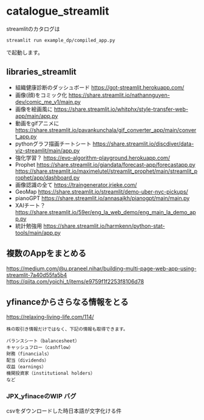 # catalogue_streamlit
streamlitのカタログは
```
streamlit run example_dp/compiled_app.py
```
で起動します。


## libraries_streamlit
- 組織健康診断のダッシュボード
https://got-streamlit.herokuapp.com/
- 画像(顔)をコミック化
https://share.streamlit.io/nathannguyen-dev/comic_me_v1/main.py
- 画像を絵画風に
https://share.streamlit.io/whitphx/style-transfer-web-app/main/app.py
- 動画をgifアニメに
https://share.streamlit.io/pavankunchala/gif_converter_app/main/convert_app.py
- pythonグラフ描画チートシート
https://share.streamlit.io/discdiver/data-viz-streamlit/main/app.py
- 強化学習？
https://evo-algorithm-playground.herokuapp.com/
- Prophet
https://share.streamlit.io/giandata/forecast-app/forecastapp.py  
https://share.streamlit.io/maximelutel/streamlit_prophet/main/streamlit_prophet/app/dashboard.py
- 画像認識の全て
https://traingenerator.jrieke.com/
- GeoMap
https://share.streamlit.io/streamlit/demo-uber-nyc-pickups/
- pianoGPT
https://share.streamlit.io/annasajkh/pianogpt/main/main.py
- XAIチート？
https://share.streamlit.io/59er/eng_la_web_demo/eng_main_la_demo_app.py
- 統計勉強用
https://share.streamlit.io/harmkenn/python-stat-tools/main/app.py

## 複数のAppをまとめる
https://medium.com/@u.praneel.nihar/building-multi-page-web-app-using-streamlit-7a40d55fa5b4  
https://qiita.com/yoichi_t/items/e9759f1f2253f8106d78  

## yfinanceからさらなる情報をとる
https://relaxing-living-life.com/114/  
```
株の取引き情報だけではなく、下記の情報も取得できます。

バランスシート（balancesheet）
キャッシュフロー（cashflow）
財務（financials）
配当（dividends）
収益（earnings）
機関投資家（institutional holders）
など
```

### JPX_yfinaceのWIP バグ
csvをダウンロードした時日本語が文字化ける件
